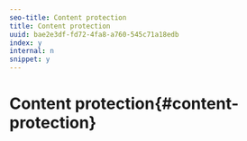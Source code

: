 ```yaml
---
seo-title: Content protection
title: Content protection
uuid: bae2e3df-fd72-4fa8-a760-545c71a18edb
index: y
internal: n
snippet: y
---
```


# Content protection{#content-protection}

